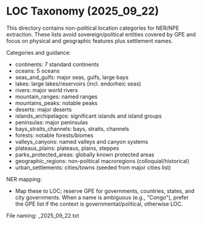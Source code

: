 # LOC Taxonomy (2025_09_22)

This directory contains non-political location categories for NER/NPE extraction. These lists avoid sovereign/political entities covered by GPE and focus on physical and geographic features plus settlement names.

Categories and guidance:
- continents: 7 standard continents
- oceans: 5 oceans
- seas_and_gulfs: major seas, gulfs, large bays
- lakes: large lakes/reservoirs (incl. endorheic seas)
- rivers: major world rivers
- mountain_ranges: named ranges
- mountains_peaks: notable peaks
- deserts: major deserts
- islands_archipelagos: significant islands and island groups
- peninsulas: major peninsulas
- bays_straits_channels: bays, straits, channels
- forests: notable forests/biomes
- valleys_canyons: named valleys and canyon systems
- plateaus_plains: plateaus, plains, steppes
- parks_protected_areas: globally known protected areas
- geographic_regions: non-political macroregions (colloquial/historical)
- urban_settlements: cities/towns (seeded from major cities list)

NER mapping:
- Map these to LOC; reserve GPE for governments, countries, states, and city governments. When a name is ambiguous (e.g., "Congo"), prefer the GPE list if the context is governmental/political, otherwise LOC.

File naming: <slug>_2025_09_22.txt
